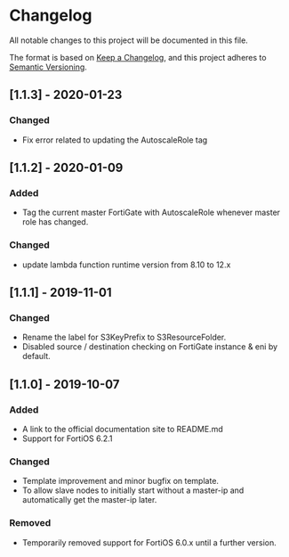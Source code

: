 # Changelog
All notable changes to this project will be documented in this file.

The format is based on [Keep a Changelog](https://keepachangelog.com/en/1.0.0/),
and this project adheres to [Semantic Versioning](https://semver.org/spec/v2.0.0.html).

## [1.1.3] - 2020-01-23
### Changed
- Fix error related to updating the AutoscaleRole tag

## [1.1.2] - 2020-01-09
### Added
- Tag the current master FortiGate with AutoscaleRole whenever master role has changed.

### Changed
- update lambda function runtime version from 8.10 to 12.x

## [1.1.1] - 2019-11-01
### Changed
- Rename the label for S3KeyPrefix to S3ResourceFolder.
- Disabled source / destination checking on FortiGate instance & eni by default.

## [1.1.0] - 2019-10-07
### Added
- A link to the official documentation site to README.md
- Support for FortiOS 6.2.1

### Changed
- Template improvement and minor bugfix on template.
- To allow slave nodes to initially start without a master-ip and automatically get the master-ip
  later.

### Removed
- Temporarily removed support for FortiOS 6.0.x until a further version.
